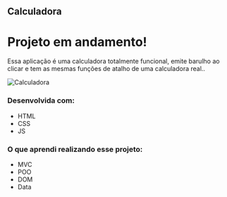 ## Calculadora
# Projeto em andamento!
Essa aplicação é uma calculadora totalmente funcional, emite barulho ao clicar e tem as mesmas funções de atalho de uma calculadora real..

![Calculadora](https://firebasestorage.googleapis.com/v0/b/hcode-com-br.appspot.com/o/calculadora-hcode.jpg?alt=media&token=5406aa3f-b965-401c-9b4e-654609c78b33)

### Desenvolvida com:
- HTML
- CSS
- JS

### O que aprendi realizando esse projeto:
- MVC
- POO 
- DOM 
- Data
